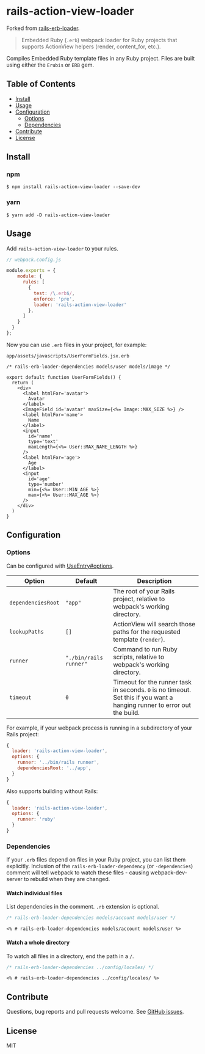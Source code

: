 # rails-action-view-loader

Forked from [rails-erb-loader](https://github.com/usabilityhub/rails-erb-loader).

> Embedded Ruby (`.erb`) webpack loader for Ruby projects that supports ActionView helpers (render, content_for, etc.).

Compiles Embedded Ruby template files in any Ruby project. Files are built using either the `Erubis` or `ERB` gem.

## Table of Contents
- [Install](#install)
- [Usage](#usage)
- [Configuration](#configuration)
  - [Options](#options)
  - [Dependencies](#dependencies)
- [Contribute](#contribute)
- [License](#license)

## Install

### npm

```console
$ npm install rails-action-view-loader --save-dev
```

### yarn

```console
$ yarn add -D rails-action-view-loader
```

## Usage

Add `rails-action-view-loader` to your rules.

```js
// webpack.config.js

module.exports = {
    module: {
      rules: [
        {
          test: /\.erb$/,
          enforce: 'pre',
          loader: 'rails-action-view-loader'
        },
      ]
    }
  }
};
```

Now you can use `.erb` files in your project, for example:

`app/assets/javascripts/UserFormFields.jsx.erb`
```erb
/* rails-erb-loader-dependencies models/user models/image */

export default function UserFormFields() {
  return (
    <div>
      <label htmlFor='avatar'>
        Avatar
      </label>
      <ImageField id='avatar' maxSize={<%= Image::MAX_SIZE %>} />
      <label htmlFor='name'>
        Name
      </label>
      <input
        id='name'
        type='text'
        maxLength={<%= User::MAX_NAME_LENGTH %>}
      />
      <label htmlFor='age'>
        Age
      </label>
      <input
        id='age'
        type='number'
        min={<%= User::MIN_AGE %>}
        max={<%= User::MAX_AGE %>}
      />
    </div>
  )
}
```

## Configuration

### Options

Can be configured with [UseEntry#options](https://webpack.js.org/configuration/module/#useentry).

| Option | Default | Description |
| ------ | ------- | ----------- |
| `dependenciesRoot` | `"app"` | The root of your Rails project, relative to webpack's working directory. |
| `lookupPaths` | `[]` | ActionView will search those paths for the requested template (`render`). |
| `runner` | `"./bin/rails runner"` | Command to run Ruby scripts, relative to webpack's working directory. |
| `timeout` | `0` | Timeout for the runner task in seconds. `0` is no timeout. Set this if you want a hanging runner to error out the build.

For example, if your webpack process is running in a subdirectory of your Rails project:

```js
{
  loader: 'rails-action-view-loader',
  options: {
    runner: '../bin/rails runner',
    dependenciesRoot: '../app',
  }
}
```

Also supports building without Rails:

```js
{
  loader: 'rails-action-view-loader',
  options: {
    runner: 'ruby'
  }
}
```

### Dependencies

If your `.erb` files depend on files in your Ruby project, you can list them explicitly. Inclusion of the `rails-erb-loader-dependency` (or `-dependencies`) comment will tell webpack to watch these files - causing webpack-dev-server to rebuild when they are changed.

#### Watch individual files

List dependencies in the comment. `.rb` extension is optional.

```js
/* rails-erb-loader-dependencies models/account models/user */
```

```erb
<% # rails-erb-loader-dependencies models/account models/user %>
```

#### Watch a whole directory

To watch all files in a directory, end the path in a `/`.

```js
/* rails-erb-loader-dependencies ../config/locales/ */
```

```erb
<% # rails-erb-loader-dependencies ../config/locales/ %>
```

## Contribute

Questions, bug reports and pull requests welcome. See [GitHub issues](https://github.com/agendrix/rails-action-view-loader/issues).

## License

MIT
